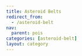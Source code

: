 ```yaml
---
title: Asteroid Belts
redirect_from:
  - /asteroid-belt
nav:
  parent: pois
categories: [asteroid-belt]
layout: category
---
```

